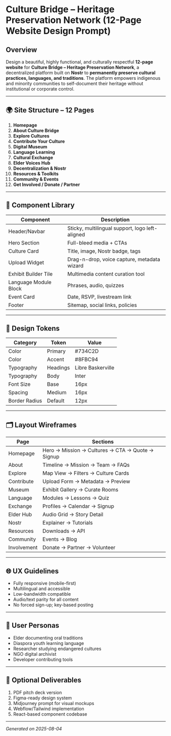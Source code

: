 # Culture Bridge – Heritage Preservation Network (12-Page Website Design Prompt)

## Overview

Design a beautiful, highly functional, and culturally respectful **12-page website** for **Culture Bridge – Heritage Preservation Network**, a decentralized platform built on **Nostr** to **permanently preserve cultural practices, languages, and traditions**. The platform empowers indigenous and minority communities to self-document their heritage without institutional or corporate control.

---

## 🌍 Site Structure – 12 Pages

1. **Homepage**
2. **About Culture Bridge**
3. **Explore Cultures**
4. **Contribute Your Culture**
5. **Digital Museum**
6. **Language Learning**
7. **Cultural Exchange**
8. **Elder Voices Hub**
9. **Decentralization & Nostr**
10. **Resources & Toolkits**
11. **Community & Events**
12. **Get Involved / Donate / Partner**

---

## 🧩 Component Library

| Component | Description |
|----------|-------------|
| Header/Navbar | Sticky, multilingual support, logo left-aligned |
| Hero Section | Full-bleed media + CTAs |
| Culture Card | Title, image, Nostr badge, tags |
| Upload Widget | Drag-n-drop, voice capture, metadata wizard |
| Exhibit Builder Tile | Multimedia content curation tool |
| Language Module Block | Phrases, audio, quizzes |
| Event Card | Date, RSVP, livestream link |
| Footer | Sitemap, social links, policies |

---

## 🎨 Design Tokens

| Category | Token | Value |
|----------|-------|-------|
| Color | Primary | #734C2D |
| Color | Accent | #8FBC94 |
| Typography | Headings | Libre Baskerville |
| Typography | Body | Inter |
| Font Size | Base | 16px |
| Spacing | Medium | 16px |
| Border Radius | Default | 12px |

---

## 🗂 Layout Wireframes

| Page | Sections |
|------|----------|
| Homepage | Hero → Mission → Cultures → CTA → Quote → Signup |
| About | Timeline → Mission → Team → FAQs |
| Explore | Map View → Filters → Culture Cards |
| Contribute | Upload Form → Metadata → Preview |
| Museum | Exhibit Gallery → Curate Rooms |
| Language | Modules → Lessons → Quiz |
| Exchange | Profiles → Calendar → Signup |
| Elder Hub | Audio Grid → Story Detail |
| Nostr | Explainer → Tutorials |
| Resources | Downloads → API |
| Community | Events → Blog |
| Involvement | Donate → Partner → Volunteer |

---

## 🌐 UX Guidelines

- Fully responsive (mobile-first)
- Multilingual and accessible
- Low-bandwidth compatible
- Audio/text parity for all content
- No forced sign-up; key-based posting

---

## 👥 User Personas

- Elder documenting oral traditions
- Diaspora youth learning language
- Researcher studying endangered cultures
- NGO digital archivist
- Developer contributing tools

---

## 🔧 Optional Deliverables

1. PDF pitch deck version
2. Figma-ready design system
3. Midjourney prompt for visual mockups
4. Webflow/Tailwind implementation
5. React-based component codebase

---

*Generated on 2025-08-04*
